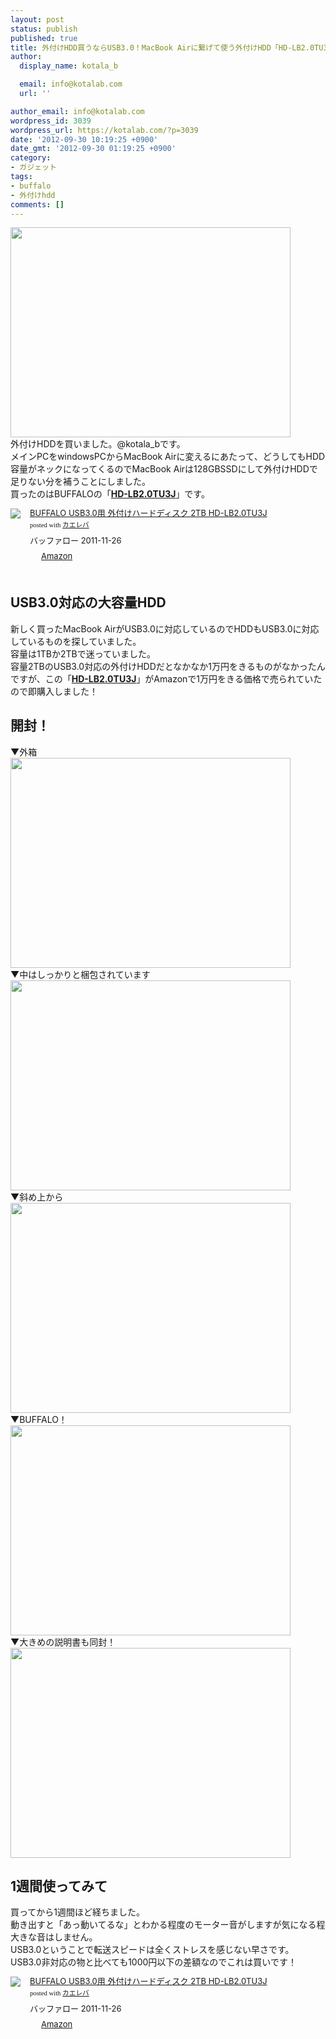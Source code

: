 ```yaml
---
layout: post
status: publish
published: true
title: 外付けHDD買うならUSB3.0！MacBook Airに繋げて使う外付けHDD「HD-LB2.0TU3J」を購入！
author:
  display_name: kotala_b

  email: info@kotalab.com
  url: ''

author_email: info@kotalab.com
wordpress_id: 3039
wordpress_url: https://kotalab.com/?p=3039
date: '2012-09-30 10:19:25 +0900'
date_gmt: '2012-09-30 01:19:25 +0900'
category:
- ガジェット
tags:
- buffalo
- 外付けhdd
comments: []
---
```

<p><a href="https://kotalab.com/wp-content/uploads/hdd_120930.jpg" target="_blank"><img src="https://kotalab.com/wp-content/uploads/hdd_120930.jpg" alt="" title="hdd_120930" width="448" height="336" class="alignnone size-full wp-image-3044" /></a><br />
外付けHDDを買いました。@kotala_bです。<br />
メインPCをwindowsPCからMacBook Airに変えるにあたって、どうしてもHDD容量がネックになってくるのでMacBook Airは128GBSSDにして外付けHDDで足りない分を補うことにしました。<br />
買ったのはBUFFALOの「<strong><a href="https://www.amazon.co.jp/exec/obidos/ASIN/B00620LXOO/same-22/ref=nosim/" rel="nofollow" target="_blank">HD-LB2.0TU3J</a></strong>」です。</p>
<div class="kaerebalink-box" style="text-align:left;padding-bottom:20px;font-size:small;/zoom: 1;overflow: hidden;">
<div class="kaerebalink-image" style="float:left;margin:0 15px 10px 0;"><a href="https://www.amazon.co.jp/exec/obidos/ASIN/B00620LXOO/same-22/ref=nosim/" rel="nofollow" target="_blank"><img src="https://images-fe.ssl-images-amazon.com/images/I/31OkiqknN1L._SL160_.jpg" style="border: none;" /></a></div>
<div class="kaerebalink-info" style="line-height:120%;/zoom: 1;overflow: hidden;">
<div class="kaerebalink-name" style="margin-bottom:10px;line-height:120%"><a href="https://www.amazon.co.jp/exec/obidos/ASIN/B00620LXOO/same-22/ref=nosim/" rel="nofollow" target="_blank">BUFFALO USB3.0用 外付けハードディスク 2TB HD-LB2.0TU3J</a>
<div class="kaerebalink-powered-date" style="font-size:8pt;margin-top:5px;font-family:verdana;line-height:120%">posted with <a href="https://kaereba.com" target="_blank">カエレバ</a></div>
</div>
<div class="kaerebalink-detail" style="margin-bottom:5px;"> バッファロー 2011-11-26    </div>
<div class="kaerebalink-link1" style="margin-top:10px;">
<div class="shoplinkamazon" style="display:inline;margin-right:5px;background: url('https://img.yomereba.com/tam_k_01.gif') 0 0 no-repeat;padding: 2px 0 2px 18px;white-space: nowrap;"><a href="https://www.amazon.co.jp/gp/search?keywords=USB3.0%20HD-LB2.0TU3J&__mk_ja_JP=%83J%83%5E%83J%83i&tag=same-22" rel="nofollow" target="_blank" title="アマゾン" >Amazon</a></div>
</div>
</div>
<div class="booklink-footer" style="clear: left"></div>
</div>
<p><!--more--></p>
<h2>USB3.0対応の大容量HDD</h2>
<p>新しく買ったMacBook AirがUSB3.0に対応しているのでHDDもUSB3.0に対応しているものを探していました。<br />
容量は1TBか2TBで迷っていました。<br />
容量2TBのUSB3.0対応の外付けHDDだとなかなか1万円をきるものがなかったんですが、この「<strong><a href="https://www.amazon.co.jp/exec/obidos/ASIN/B00620LXOO/same-22/ref=nosim/" rel="nofollow" target="_blank">HD-LB2.0TU3J</a></strong>」がAmazonで1万円をきる価格で売られていたので即購入しました！</p>
<h2>開封！</h2>
<p>▼外箱<br />
<a href="https://kotalab.com/wp-content/uploads/hdd_120930.jpg" target="_blank"><img src="https://kotalab.com/wp-content/uploads/hdd_120930.jpg" alt="" title="hdd_120930" width="448" height="336" class="alignnone size-full wp-image-3044" /></a><br />
▼中はしっかりと梱包されています<br />
<a href="https://kotalab.com/wp-content/uploads/hdd_120930_01.jpg" target="_blank"><img src="https://kotalab.com/wp-content/uploads/hdd_120930_01.jpg" alt="" title="hdd_120930_01" width="448" height="336" class="alignnone size-full wp-image-3040" /></a><br />
▼斜め上から<br />
<a href="https://kotalab.com/wp-content/uploads/hdd_120930_02.jpg" target="_blank"><img src="https://kotalab.com/wp-content/uploads/hdd_120930_02.jpg" alt="" title="hdd_120930_02" width="448" height="336" class="alignnone size-full wp-image-3041" /></a><br />
▼BUFFALO！<br />
<a href="https://kotalab.com/wp-content/uploads/hdd_120930_03.jpg" target="_blank"><img src="https://kotalab.com/wp-content/uploads/hdd_120930_03.jpg" alt="" title="hdd_120930_03" width="448" height="336" class="alignnone size-full wp-image-3042" /></a><br />
▼大きめの説明書も同封！<br />
<a href="https://kotalab.com/wp-content/uploads/hdd_120930_04.jpg" target="_blank"><img src="https://kotalab.com/wp-content/uploads/hdd_120930_04.jpg" alt="" title="hdd_120930_04" width="448" height="336" class="alignnone size-full wp-image-3043" /></a></p>
<h2>1週間使ってみて</h2>
<p>買ってから1週間ほど経ちました。<br />
動き出すと「あっ動いてるな」とわかる程度のモーター音がしますが気になる程大きな音はしません。<br />
USB3.0ということで転送スピードは全くストレスを感じない早さです。<br />
USB3.0非対応の物と比べても1000円以下の差額なのでこれは買いです！</p>
<div class="kaerebalink-box" style="text-align:left;padding-bottom:20px;font-size:small;/zoom: 1;overflow: hidden;">
<div class="kaerebalink-image" style="float:left;margin:0 15px 10px 0;"><a href="https://www.amazon.co.jp/exec/obidos/ASIN/B00620LXOO/same-22/ref=nosim/" rel="nofollow" target="_blank"><img src="https://images-fe.ssl-images-amazon.com/images/I/31OkiqknN1L._SL160_.jpg" style="border: none;" /></a></div>
<div class="kaerebalink-info" style="line-height:120%;/zoom: 1;overflow: hidden;">
<div class="kaerebalink-name" style="margin-bottom:10px;line-height:120%"><a href="https://www.amazon.co.jp/exec/obidos/ASIN/B00620LXOO/same-22/ref=nosim/" rel="nofollow" target="_blank">BUFFALO USB3.0用 外付けハードディスク 2TB HD-LB2.0TU3J</a>
<div class="kaerebalink-powered-date" style="font-size:8pt;margin-top:5px;font-family:verdana;line-height:120%">posted with <a href="https://kaereba.com" target="_blank">カエレバ</a></div>
</div>
<div class="kaerebalink-detail" style="margin-bottom:5px;"> バッファロー 2011-11-26    </div>
<div class="kaerebalink-link1" style="margin-top:10px;">
<div class="shoplinkamazon" style="display:inline;margin-right:5px;background: url('https://img.yomereba.com/tam_k_01.gif') 0 0 no-repeat;padding: 2px 0 2px 18px;white-space: nowrap;"><a href="https://www.amazon.co.jp/gp/search?keywords=USB3.0%20HD-LB2.0TU3J&__mk_ja_JP=%83J%83%5E%83J%83i&tag=same-22" rel="nofollow" target="_blank" title="アマゾン" >Amazon</a></div>
</div>
</div>
<div class="booklink-footer" style="clear: left"></div>
</div>
